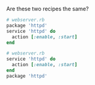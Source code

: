 Are these two recipes the same?

```ruby
# webserver.rb
package 'httpd'
service 'httpd' do
  action [:enable, :start]
end
```

```ruby
# webserver.rb
service 'httpd' do
  action [:enable, :start]
end
package 'httpd'
```
